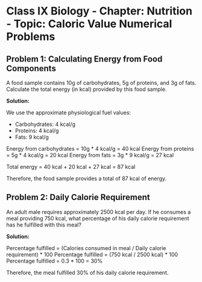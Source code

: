 # Class IX Biology - Chapter: Nutrition - Topic: Caloric Value Numerical Problems

## Problem 1: Calculating Energy from Food Components

A food sample contains 10g of carbohydrates, 5g of proteins, and 3g of fats. Calculate the total energy (in kcal) provided by this food sample.

**Solution:**

We use the approximate physiological fuel values:
*   Carbohydrates: 4 kcal/g
*   Proteins: 4 kcal/g
*   Fats: 9 kcal/g

Energy from carbohydrates = 10g * 4 kcal/g = 40 kcal
Energy from proteins = 5g * 4 kcal/g = 20 kcal
Energy from fats = 3g * 9 kcal/g = 27 kcal

Total energy = 40 kcal + 20 kcal + 27 kcal = 87 kcal

Therefore, the food sample provides a total of 87 kcal of energy.

## Problem 2: Daily Calorie Requirement

An adult male requires approximately 2500 kcal per day. If he consumes a meal providing 750 kcal, what percentage of his daily calorie requirement has he fulfilled with this meal?

**Solution:**

Percentage fulfilled = (Calories consumed in meal / Daily calorie requirement) * 100
Percentage fulfilled = (750 kcal / 2500 kcal) * 100
Percentage fulfilled = 0.3 * 100 = 30%

Therefore, the meal fulfilled 30% of his daily calorie requirement.